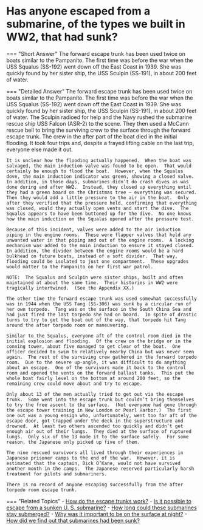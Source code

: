 # Has anyone escaped from a submarine, of the types we built in WW2, that had sunk?


=== "Short Answer"
    The forward escape trunk has been used twice on boats similar to the Pampanito. The first time was before the war when the USS Squalus (SS-192) went down off the East Coast in 1939. She was quickly found by her sister ship, the USS Sculpin (SS-191), in about 200 feet of water.

=== "Detailed Answer"
    The forward escape trunk has been used twice on boats similar to the Pampanito.  The first time was before the war when the USS Squalus (SS-192) went down off the East Coast in 1939.  She was quickly found by her sister ship, the USS Sculpin (SS-191), in about 200 feet of water.  The Sculpin radioed for help and the Navy rushed the submarine rescue ship USS Falcon (ASR-2) to the scene.  They then used a McCann rescue bell to bring the surviving crew to the surface through the forward escape trunk.  The crew in the after part of the boat died in the initial flooding.  It took four trips and, despite a frayed lifting cable on the last trip, everyone else made it out.

    It is unclear how the flooding actually happened.  When the boat was salvaged, the main induction valve was found to be open.  That would certainly be enough to flood the boat.  However, when the Squalus dove, the main induction indicator was green, showing a closed valve.  In addition, in those days, submarines didn’t do crash dives as was done during and after WW2.  Instead, they closed up everything until they had a green board on the Christmas tree – everything was secured.  Then they would add a little pressure to the air in the boat.  Only after they verified that the pressure held, confirming that everything was closed, would they actually open vents and start the dive.  The Squalus appears to have been buttoned up for the dive.  No one knows how the main induction on the Squalus opened after the pressure test.

    Because of this incident, valves were added to the air induction piping in the engine rooms.  These were flapper valves that held any unwanted water in that piping and out of the engine rooms.  A locking mechanism was added to the main induction to ensure it stayed closed.  In addition, the divider between the engine rooms would be a hard bulkhead on future boats, instead of a soft divider.  That way, flooding could be isolated to just one compartment.  These upgrades would matter to the Pampanito on her first war patrol.

    NOTE:  The Squalus and Sculpin were sister ships, built and often maintained at about the same time.  Their histories in WW2 were tragically intertwined.  (See the Appendix XX.)

    The other time the forward escape trunk was used somewhat successfully was in 1944 when the USS Tang (SS-306) was sunk by a circular run of her own torpedo.  Tang was on the surface in the South China Sea and had just fired the last torpedo she had on board.  In spite of drastic turns to try to get the boat out of the way, that torpedo hit Tang around the after torpedo room or maneuvering.

    Similar to the Squalus, everyone aft of the control room died in the initial explosion and flooding.  Of the crew on the bridge or in the conning tower, about five managed to get clear of the boat.  One officer decided to swim to relatively nearby China but was never seen again.  The rest of the surviving crew gathered in the forward torpedo room.  Due to the severe up-angle, it was difficult to do anything about an escape.  One of the survivors made it back to the control room and opened the vents on the forward ballast tanks.  This put the whole boat fairly level on the bottom at around 200 feet, so the remaining crew could move about and try to escape.

    Only about 13 of the men actually tried to get out via the escape trunk.  Some went into the escape trunk but couldn’t bring themselves to try the free ascent to the surface.  (Not everyone had gone through the escape tower training in New London or Pearl Harbor.)  The first one out was a young ensign who, unfortunately, went too far aft of the escape door, got trapped under the deck in the superstructure and drowned.  At least two others ascended too quickly and didn’t get enough air out of their lungs.  They died at the surface of ruptured lungs.  Only six of the 13 made it to the surface safely.  For some reason, the Japanese only picked up five of them.

    The nine rescued survivors all lived through their experiences in Japanese prisoner camps to the end of the war.  However, it is estimated that the captain, Dick O’Kane, would not have survived another month in the camps.  The Japanese reserved particularly harsh treatment for pilots and submariners.

    There is no record of anyone escaping successfully from the after torpedo room escape trunk.

=== "Related Topics"
    - [How do the escape trunks work?](./how-do-the-escape-trunks-work.md)
    - [Is it possible to escape from a sunken U. S. submarine?](./is-it-possible-to-escape-from-a-sunken-u-s-submarine.md)
    - [How long could these submarines stay submerged?](./how-long-could-these-submarines-stay-submerged.md)
    - [Why was it important to be on the surface at night?](./why-was-it-important-to-be-on-the-surface-at-night.md)
    - [How did we find out that submarines had been sunk?](./how-did-we-find-out-that-submarines-had-been-sunk.md)
